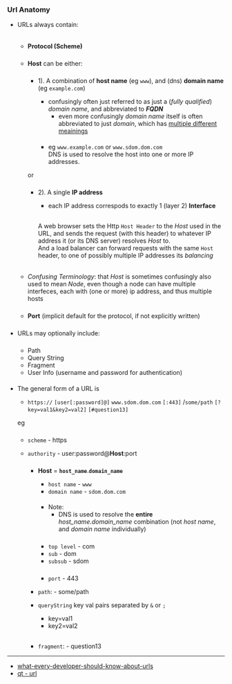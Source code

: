 ### Url Anatomy

- URLs always contain:

    ######
    - **Protocol (Scheme)**

    ###
    - **Host** can be either:

        #####
        - 1). A combination of    **host name** (eg `www`), and  (dns) **domain name** (eg `example.com`)
            - confusingly often just referred to as just a (_fully qualified_) _domain name_, and abbreviated to **_FQDN_**
                - even more confusingly _domain name_ itself is often abbreviated to just _domain_, which has  [multiple different meainings](../domain.md)  
            
            ####
            - eg `www.example.com` or `www.sdom.dom.com`  
            DNS is used to resolve the host into one or more 
            IP addresses.

        or 
            
        #####    
        - 2). A single  **IP address**
            - each IP address correspods to exactly 1 (layer 2) **Interface**
    
            ##
            A web browser sets the  Http `Host Header` to the _Host_ used in the URL,
            and sends the request (with this header) to whatever IP address it (or its DNS server) resolves _Host_ to.             
            And a load balancer can forward requests with the same `Host` header, to one of possibly multiple IP addresses its _balancing_

    ######
    - _Confusing Terminology_: that _Host_ is sometimes confusingly also used to mean _Node_, even though a node can have multiple interfeces, each with (one or more)  ip address, and thus multiple hosts

    ###
    - **Port** (implicit default for the protocol, if not explicitly written)

###
- URLs may optionally include:

    #####
    - Path
    - Query String
    - Fragment
    - User Info (username and password for authentication)

####
- The general form of a URL is
    - `https://` `[user[:password]@]` `www.sdom.dom.com` `[:443]` /`some/path` `[?key=val1&key2=val2]` `[#question13]`

    eg
    ###
    - `scheme` - https
    - `authority` - user:password@**Host**:port
        
        ###
        - **Host**   =      **`host_name`**.**`domain_name`** 
            - `host name` -    `www`
            - `domain name`  - `sdom.dom.com`  

            ####
            - Note:
                - DNS is used to resolve the **entire** _host_name.domain_name_ combination (not _host name_, and _domain name_ individually)


            ### 
            - `top level`    -     com
            - `sub`      -  dom
            - `subsub`   -  sdom


            ###
            - `port` - 443
        - `path`:       -    some/path
        - `queryString` key val pairs separated by `&` or `;`
            - key=val1
            - key2=val2 


        ##
        - `fragment`:  -       question13       

---

 - [what-every-developer-should-know-about-urls](https://skorks.com/2010/05/what-every-developer-should-know-about-urls/)
 - [qt -  url](https://doc.qt.io/qt-6/qurl.html)
